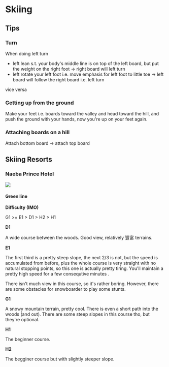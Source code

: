 # Skiing

## Tips

### Turn

When doing left turn

- left lean s.t. your body's middle line is on top of the left board, but put the weight on the right foot -> right board will left turn
- left rotate your left foot i.e. move emphasis for left foot to little toe -> left board will follow the right board i.e. left turn

vice versa

### Getting up from the ground

Make your feet i.e. boards toward the valley and head toward the hill, and push the ground with your hands, now you're up on your feet again.

### Attaching boards on a hill

Attach bottom board -> attach top board

## Skiing Resorts

### Naeba Prince Hotel

![](https://i.imgur.com/h4yGmh2.jpg)

#### Green line 

**Difficulty (IMO)**

G1 >= E1 > D1 > H2 > H1

**D1**

A wide course between the woods. Good view, relatively 豐富 terrains.

**E1**

The first third is a pretty steep slope, the next 2/3 is not, but the speed is accumulated from before, plus the whole course is very straight with no natural stopping points, so this one is actually pretty tiring. You'll maintain a pretty high speed for a few consequtive minutes .

There isn't much view in this course, so it's rather boring. However, there are some obstacles for snowboarder to play some stunts.

**G1**

A snowy mountain terrain, pretty cool. There is even a short path into the woods (and out). There are some steep slopes in this course tho, but they're optional.


**H1**

The beginner course.

**H2**

The begginer course but with slightly steeper slope.